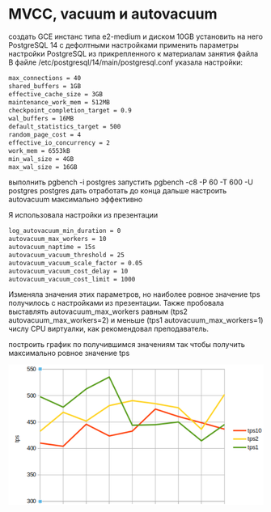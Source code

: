# MVCC, vacuum и autovacuum

создать GCE инстанс типа e2-medium и диском 10GB
установить на него PostgreSQL 14 с дефолтными настройками
применить параметры настройки PostgreSQL из прикрепленного к материалам занятия файла
В файле /etc/postgresql/14/main/postgresql.conf указала настройки:

```
max_connections = 40
shared_buffers = 1GB
effective_cache_size = 3GB
maintenance_work_mem = 512MB
checkpoint_completion_target = 0.9
wal_buffers = 16MB
default_statistics_target = 500
random_page_cost = 4
effective_io_concurrency = 2
work_mem = 6553kB
min_wal_size = 4GB
max_wal_size = 16GB
```

выполнить pgbench -i postgres
запустить pgbench -c8 -P 60 -T 600 -U postgres postgres
дать отработать до конца
дальше настроить autovacuum максимально эффективно

Я использовала настройки из презентации

```
log_autovacuum_min_duration = 0
autovacuum_max_workers = 10
autovacuum_naptime = 15s
autovacuum_vacuum_threshold = 25
autovacuum_vacuum_scale_factor = 0.05
autovacuum_vacuum_cost_delay = 10
autovacuum_vacuum_cost_limit = 1000
```
Изменяла значения этих параметров, но наиболее ровное значение tps получилось с настройками из презентации. Также пробовала выставлять autovacuum_max_workers равным (tps2 autovacuum_max_workers=2) и меньше (tps1 autovacuum_max_workers=1) числу CPU
виртуалки, как рекомендовал преподаватель.

построить график по получившимся значениям
так чтобы получить максимально ровное значение tps

![diagram](/image1.png)

